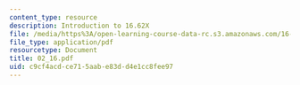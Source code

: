 ```yaml
---
content_type: resource
description: Introduction to 16.62X
file: /media/https%3A/open-learning-course-data-rc.s3.amazonaws.com/16-621-experimental-projects-i-spring-2003/c9cf4acdce715aabe83dd4e1cc8fee97_02_16.pdf
file_type: application/pdf
resourcetype: Document
title: 02_16.pdf
uid: c9cf4acd-ce71-5aab-e83d-d4e1cc8fee97
---
```


